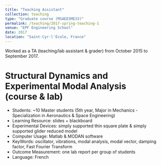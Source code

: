 ```yaml
---
title: "Teaching Assistant"
collection: teaching
type: "Graduate course (MSAEE5ME33)"
permalink: /teaching/2017-spring-teaching-1
venue: "EPF Engineering School"
date: 2017
location: "Saint-Cyr-l'École, France"
---
```


Worked as a TA (teaching/lab assistant & grader) from October 2015 to September 2017.

Structural Dynamics and Experimental Modal Analysis (course & lab)
======
- Students: ~10 Master students (5th year, Major in Mechanics - Specialization in Aeronautics & Space Engineering)
- Learning Resource: slides + blackboard
- Experimental Devices: simply supported thin square plate & simply supported glider reduced model
- Computer Usage: Matlab & MODAN software
- KeyWords: oscillator, vibrations, modal analysis, modal vector, damping factor, Fast Fourier Transform
- Outcome Measurement: one lab report per group of students
- Language: French
